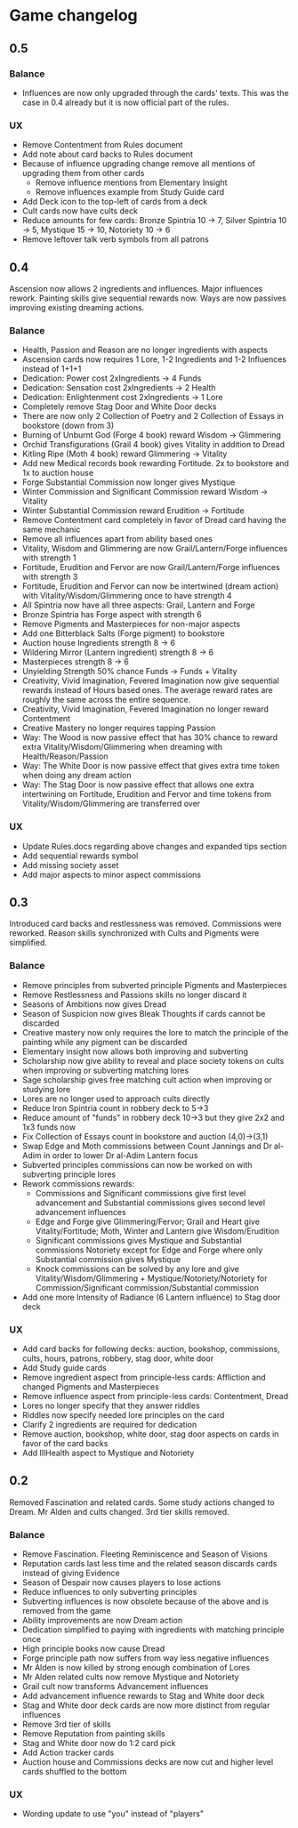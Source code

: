 # Game changelog

## 0.5

### Balance

- Influences are now only upgraded through the cards' texts. This was the case in 0.4 already but it is now official part of the rules.

### UX

- Remove Contentment from Rules document
- Add note about card backs to Rules document
- Because of influence upgrading change remove all mentions of upgrading them from other cards
    - Remove influence mentions from Elementary Insight
    - Remove influences example from Study Guide card
- Add Deck icon to the top-left of cards from a deck
- Cult cards now have cults deck
- Reduce amounts for few cards: Bronze Spintria 10 -> 7, Silver Spintria 10 -> 5, Mystique 15 -> 10, Notoriety 10 -> 6
- Remove leftover talk verb symbols from all patrons

## 0.4

Ascension now allows 2 ingredients and influences. Major influences rework. Painting skills give sequential rewards now. Ways are now passives improving existing dreaming actions.

### Balance

- Health, Passion and Reason are no longer ingredients with aspects
- Ascension cards now requires 1 Lore, 1-2 Ingredients and 1-2 Influences instead of 1+1+1
- Dedication: Power cost 2xIngredients -> 4 Funds
- Dedication: Sensation cost 2xIngredients -> 2 Health
- Dedication: Enlightenment cost 2xIngredients -> 1 Lore
- Completely remove Stag Door and White Door decks
- There are now only 2 Collection of Poetry and 2 Collection of Essays in bookstore (down from 3)
- Burning of Unburnt God (Forge 4 book) reward Wisdom -> Glimmering
- Orchid Transfigurations (Grail 4 book) gives Vitality in addition to Dread
- Kitling Ripe (Moth 4 book) reward Glimmering -> Vitality
- Add new Medical records book rewarding Fortitude. 2x to bookstore and 1x to auction house
- Forge Substantial Commission now longer gives Mystique
- Winter Commission and Significant Commission reward Wisdom -> Vitality
- Winter Substantial Commission reward Erudition -> Fortitude
- Remove Contentment card completely in favor of Dread card having the same mechanic
- Remove all influences apart from ability based ones
- Vitality, Wisdom and Glimmering are now Grail/Lantern/Forge influences with strength 1
- Fortitude, Erudition and Fervor are now Grail/Lantern/Forge influences with strength 3
- Fortitude, Erudition and Fervor can now be intertwined (dream action) with Vitality/Wisdom/Glimmering once to have strength 4
- All Spintria now have all three aspects: Grail, Lantern and Forge
- Bronze Spintria has Forge aspect with strength 6
- Remove Pigments and Masterpieces for non-major aspects
- Add one Bitterblack Salts (Forge pigment) to bookstore
- Auction house Ingredients strength 8 -> 6
- Wildering Mirror (Lantern ingredient) strength 8 -> 6
- Masterpieces strength 8 -> 6
- Unyielding Strength 50% chance Funds -> Funds + Vitality
- Creativity, Vivid Imagination, Fevered Imagination now give sequential rewards instead of Hours based ones. The average reward rates are roughly the same across the entire sequence.
- Creativity, Vivid Imagination, Fevered Imagination no longer reward Contentment
- Creative Mastery no longer requires tapping Passion
- Way: The Wood is now passive effect that has 30% chance to reward extra Vitality/Wisdom/Glimmering when dreaming with Health/Reason/Passion
- Way: The White Door is now passive effect that gives extra time token when doing any dream action
- Way: The Stag Door is now passive effect that allows one extra intertwining on Fortitude, Erudition and Fervor and time tokens from Vitality/Wisdom/Glimmering are transferred over

### UX
- Update Rules.docs regarding above changes and expanded tips section
- Add sequential rewards symbol
- Add missing society asset
- Add major aspects to minor aspect commissions

## 0.3

Introduced card backs and restlessness was removed. Commissions were reworked. Reason skills synchronized with Cults and Pigments were simplified.

### Balance

- Remove principles from subverted principle Pigments and Masterpieces
- Remove Restlessness and Passions skills no longer discard it
- Seasons of Ambitions now gives Dread
- Season of Suspicion now gives Bleak Thoughts if cards cannot be discarded
- Creative mastery now only requires the lore to match the principle of the painting while any pigment can be discarded
- Elementary insight now allows both improving and subverting
- Scholarship now give ability to reveal and place society tokens on cults when improving or subverting matching lores
- Sage scholarship gives free matching cult action when improving or studying lore
- Lores are no longer used to approach cults directly
- Reduce Iron Spintria count in robbery deck to 5->3
- Reduce amount of "funds" in robbery deck 10->3 but they give 2x2 and 1x3 funds now
- Fix Collection of Essays count in bookstore and auction (4,0)->(3,1)
- Swap Edge and Moth commissions between Count Jannings and Dr al-Adim in order to lower Dr al-Adim Lantern focus
- Subverted principles commissions can now be worked on with subverting principle lores
- Rework commissions rewards:
  - Commissions and Significant commissions give first level advancement and Substantial commissions gives second level advancement influences
  - Edge and Forge give Glimmering/Fervor; Grail and Heart give Vitality/Fortitude; Moth, Winter and Lantern give Wisdom/Erudition
  - Significant commissions gives Mystique and Substantial commissions Notoriety except for Edge and Forge where only Substantial commission gives Mystique
  - Knock commissions can be solved by any lore and give Vitality/Wisdom/Glimmering + Mystique/Notoriety/Notoriety for Commission/Significant commission/Substantial commission
- Add one more Intensity of Radiance (6 Lantern influence) to Stag door deck

### UX

- Add card backs for following decks: auction, bookshop, commissions, cults, hours, patrons, robbery, stag door, white door
- Add Study guide cards
- Remove ingredient aspect from principle-less cards: Affliction and changed Pigments and Masterpieces
- Remove influence aspect from principle-less cards: Contentment, Dread
- Lores no longer specify that they answer riddles
- Riddles now specify needed lore principles on the card
- Clarify 2 ingredients are required for dedication
- Remove auction, bookshop, white door, stag door aspects on cards in favor of the card backs
- Add IllHealth aspect to Mystique and Notoriety

## 0.2

Removed Fascination and related cards. Some study actions changed to Dream. Mr Alden and cults changed. 3rd tier skills removed.

### Balance

- Remove Fascination. Fleeting Reminiscence and Season of Visions
- Reputation cards last less time and the related season discards cards instead of giving Evidence
- Season of Despair now causes players to lose actions
- Reduce influences to only subverting principles
- Subverting influences is now obsolete because of the above and is removed from the game
- Ability improvements are now Dream action
- Dedication simplified to paying with ingredients with matching principle once
- High principle books now cause Dread
- Forge principle path now suffers from way less negative influences
- Mr Alden is now killed by strong enough combination of Lores
- Mr Alden related cults now remove Mystique and Notoriety
- Grail cult now transforms Advancement influences
- Add advancement influence rewards to Stag and White door deck
- Stag and White door deck cards are now more distinct from regular influences
- Remove 3rd tier of skills
- Remove Reputation from painting skills
- Stag and White door now do 1:2 card pick
- Add Action tracker cards
- Auction house and Commissions decks are now cut and higher level cards shuffled to the bottom

### UX

- Wording update to use "you" instead of "players"